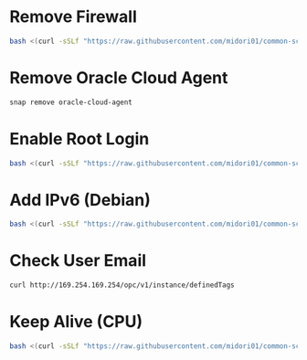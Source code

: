 # Remove Firewall
```bash
bash <(curl -sSLf "https://raw.githubusercontent.com/midori01/common-scripts/main/oracle/firewall.sh")
```

# Remove Oracle Cloud Agent
```bash
snap remove oracle-cloud-agent
```

# Enable Root Login
```bash
bash <(curl -sSLf "https://raw.githubusercontent.com/midori01/common-scripts/main/oracle/rootlogin.sh")
```

# Add IPv6 (Debian)
```bash
bash <(curl -sSLf "https://raw.githubusercontent.com/midori01/common-scripts/main/oracle/ipv6.sh")
```

# Check User Email
```bash
curl http://169.254.169.254/opc/v1/instance/definedTags
```

# Keep Alive (CPU)
```bash
bash <(curl -sSLf "https://raw.githubusercontent.com/midori01/common-scripts/main/oracle/keepalive.sh")
```
